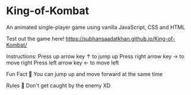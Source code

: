 # King-of-Kombat
An animated single-player game using vanilla JavaScript, CSS and HTML

Test out the game here! https://subhansaadatkhan.github.io/King-of-Kombat/

Instructions:
Press up arrow key ↑ to jump up
Press right arrow key → to move right
Press left arrow key ← to move left

Fun Fact 🤪
You can jump up and move forward at the same time

Rules 🤫
Don't get caught by the enemy XD
 
